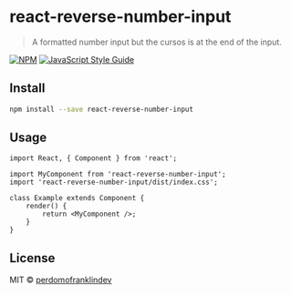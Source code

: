 # react-reverse-number-input

> A formatted number input but the cursos is at the end of the input.

[![NPM](https://img.shields.io/npm/v/react-reverse-number-input.svg)](https://www.npmjs.com/package/react-reverse-number-input) [![JavaScript Style Guide](https://img.shields.io/badge/code_style-standard-brightgreen.svg)](https://standardjs.com)

## Install

```bash
npm install --save react-reverse-number-input
```

## Usage

```tsx
import React, { Component } from 'react';

import MyComponent from 'react-reverse-number-input';
import 'react-reverse-number-input/dist/index.css';

class Example extends Component {
	render() {
		return <MyComponent />;
	}
}
```

## License

MIT © [perdomofranklindev](https://github.com/perdomofranklindev)
